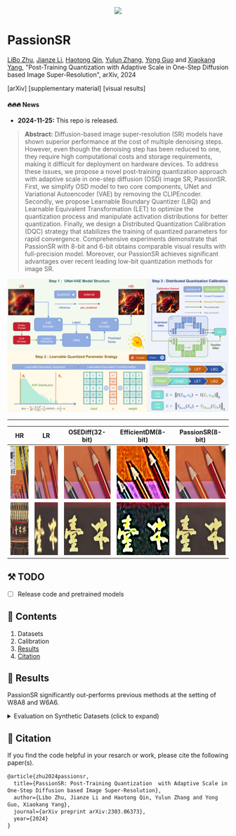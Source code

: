 <div align="center">
<p align="center"> <img src="figs/Passion.png" width="300px"> </p>
</div>

# PassionSR

[LiBo Zhu](https://github.com/LiBoZhu030073), [Jianze Li](https://github.com/JianzeLi-114), [Haotong Qin](https://htqin.github.io/), [Yulun Zhang](http://yulunzhang.com/), [Yong Guo](https://www.guoyongcs.com/) and [Xiaokang Yang](https://scholar.google.com/citations?user=yDEavdMAAAAJ), "Post-Training Quantization  with Adaptive Scale in One-Step Diffusion based Image Super-Resolution", arXiv, 2024

[arXiv] [supplementary material] [visual results]

#### 🔥🔥🔥 News

- **2024-11-25:** This repo is released.

> **Abstract:** Diffusion-based image super-resolution (SR) models have shown superior performance at the cost of multiple denoising steps. However, even though the denoising step has been reduced to one, they require high computational costs and storage requirements, making it difficult for deployment on hardware devices. To address these issues, we propose a novel post-training quantization approach with adaptive scale in one-step diffusion (OSD) image SR, PassionSR. First, we simplify OSD model to two core components, UNet and Variational Autoencoder (VAE) by removing the CLIPEncoder. Secondly, we propose Learnable Boundary Quantizer (LBQ) and Learnable Equivalent Transformation (LET) to optimize the quantization process and manipulate activation distributions for better quantization. Finally, we design a Distributed Quantization Calibration (DQC) strategy that stabilizes the training of quantized parameters for rapid convergence. Comprehensive experiments demonstrate that PassionSR with 8-bit and 6-bit obtains comparable visual results with full-precision model. Moreover, our PassionSR achieves significant advantages over recent leading low-bit quantization methods for image SR.

![](figs/overview.png)

<!-- ---

[<img src="figs/C1.png" height="216"/>](https://imgsli.com/MjIyMjk5) [<img src="figs/C2.png" height="216"/>](https://imgsli.com/MjIyMzAy) [<img src="figs/C3.png" height="216"/>](https://imgsli.com/MjIyMzEw) [<img src="figs/C4.png" height="216"/>](https://imgsli.com/MjIyMzA4)

[<img src="figs/C5.png" height="215"/>](https://imgsli.com/MjIyMzA0) [<img src="figs/C6.png" height="215"/>](https://imgsli.com/MjIyMzAw) [<img src="figs/C7.png" height="215"/>](https://imgsli.com/MjIyMjk3) -->

---

|                      HR                      |                   LR                     |             OSEDiff(32-bit)             | EfficientDM(8-bit)  |             PassionSR(8-bit)             |
| :------------------------------------------: | :------------------------------------------: | :---------------------------------------------: | :---------------------------------------------: | :---------------------------------------------: |
| <img src="figs/Nikon_049_HRUV_U_W8A8_V_W8A8/HR_org.png" height=120> | <img src="figs/Nikon_049_HRUV_U_W8A8_V_W8A8/lr_Image.png" height=120> | <img src="figs/Nikon_049_HRUV_U_W8A8_V_W8A8/fp context Image.png" height=120> | <img src="figs/Nikon_049_HRUV_U_W8A8_V_W8A8/Qalora Image.png" height=120> | <img src="figs/Nikon_049_HRUV_U_W8A8_V_W8A8/PassionSR Image.png" height=120> |
| <img src="figs/Canon_032_HRUV_U_W8A8_V_W8A8/HR_org.png" height=120>  | <img src="figs/Canon_032_HRUV_U_W8A8_V_W8A8/lr_Image.png" height=120>  | <img src="figs/Canon_032_HRUV_U_W8A8_V_W8A8/fp context Image.png" height=120>  | <img src="figs/Canon_032_HRUV_U_W8A8_V_W8A8/Qalora Image.png" height=120>| <img src="figs/Canon_032_HRUV_U_W8A8_V_W8A8/PassionSR Image.png" height=120>  |

## ⚒️ TODO

* [ ] Release code and pretrained models

## 🔗 Contents

1. Datasets
1. Calibration
1. [Results](#results)
1. [Citation](#citation)

## <a name="results"></a>🔎 Results

PassionSR significantly out-performs previous methods at the setting of W8A8 and W6A6.

<details>
<summary>Evaluation on Synthetic Datasets (click to expand)</summary>



- quantitative comparisons in Table 2 of the main paper

<p align="center">
  <img width="900" src="figs/results_UNet_Vae.png">
</p>



- visual comparison in Figure 6 of the main paper

<p align="center">
  <img width="900" src="figs/visual_UNet_Vae.png">
</p>
</details>



## <a name="citation"></a>📎 Citation

If you find the code helpful in your resarch or work, please cite the following paper(s).

```
@article{zhu2024passionsr,
  title={PassionSR: Post-Training Quantization  with Adaptive Scale in One-Step Diffusion based Image Super-Resolution},
  author={Libo Zhu, Jianze Li and Haotong Qin, Yulun Zhang and Yong Guo, Xiaokang Yang},
  journal={arXiv preprint arXiv:2303.06373},
  year={2024}
}
```
